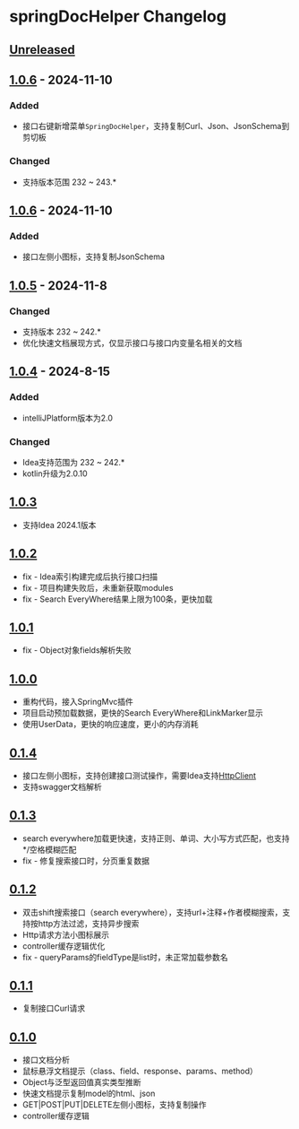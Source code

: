 <!-- Keep a Changelog guide -> https://keepachangelog.com -->

# springDocHelper Changelog

## [Unreleased]

## [1.0.6] - 2024-11-10

### Added

- 接口右键新增菜单`SpringDocHelper`，支持复制Curl、Json、JsonSchema到剪切板

### Changed

- 支持版本范围 232 ~ 243.*

## [1.0.6] - 2024-11-10

### Added

- 接口左侧小图标，支持复制JsonSchema

## [1.0.5] - 2024-11-8

### Changed

- 支持版本 232 ~ 242.*
- 优化快速文档展现方式，仅显示接口与接口内变量名相关的文档

## [1.0.4] - 2024-8-15

### Added

- intelliJPlatform版本为2.0

### Changed

- Idea支持范围为 232 ~ 242.*
- kotlin升级为2.0.10

## [1.0.3]

- 支持Idea 2024.1版本

## [1.0.2]

- fix - Idea索引构建完成后执行接口扫描
- fix - 项目构建失败后，未重新获取modules
- fix - Search EveryWhere结果上限为100条，更快加载

## [1.0.1]

- fix - Object对象fields解析失败

## [1.0.0]

- 重构代码，接入SpringMvc插件
- 项目启动预加载数据，更快的Search EveryWhere和LinkMarker显示
- 使用UserData，更快的响应速度，更小的内存消耗

## [0.1.4]

- 接口左侧小图标，支持创建接口测试操作，需要Idea支持[HttpClient](https://www.jetbrains.com/help/idea/2023.3/http-client-in-product-code-editor.html)
- 支持swagger文档解析

## [0.1.3]

- search everywhere加载更快速，支持正则、单词、大小写方式匹配，也支持*/空格模糊匹配
- fix - 修复搜索接口时，分页重复数据

## [0.1.2]

- 双击shift搜索接口（search everywhere），支持url+注释+作者模糊搜索，支持按http方法过滤，支持异步搜索
- Http请求方法小图标展示
- controller缓存逻辑优化
- fix - queryParams的fieldType是list时，未正常加载参数名

## [0.1.1]

- 复制接口Curl请求

## [0.1.0]

- 接口文档分析
- 鼠标悬浮文档提示（class、field、response、params、method）
- Object与泛型返回值真实类型推断
- 快速文档提示复制model的html、json
- GET|POST|PUT|DELETE左侧小图标，支持复制操作
- controller缓存逻辑

[Unreleased]: https://github.com/OptimisticGeek/spring-doc-helper/compare/v1.0.6...HEAD
[1.0.6]: https://github.com/OptimisticGeek/spring-doc-helper/compare/v1.0.5...v1.0.6
[1.0.5]: https://github.com/OptimisticGeek/spring-doc-helper/compare/v1.0.4...v1.0.5
[1.0.4]: https://github.com/OptimisticGeek/spring-doc-helper/compare/v1.0.3...v1.0.4
[1.0.3]: https://github.com/OptimisticGeek/spring-doc-helper/compare/v1.0.2...v1.0.3
[1.0.2]: https://github.com/OptimisticGeek/spring-doc-helper/compare/v1.0.1...v1.0.2
[1.0.1]: https://github.com/OptimisticGeek/spring-doc-helper/compare/v1.0.0...v1.0.1
[1.0.0]: https://github.com/OptimisticGeek/spring-doc-helper/compare/v0.1.4...v1.0.0
[0.1.4]: https://github.com/OptimisticGeek/spring-doc-helper/compare/v0.1.3...v0.1.4
[0.1.3]: https://github.com/OptimisticGeek/spring-doc-helper/compare/v0.1.2...v0.1.3
[0.1.2]: https://github.com/OptimisticGeek/spring-doc-helper/compare/v0.1.1...v0.1.2
[0.1.1]: https://github.com/OptimisticGeek/spring-doc-helper/compare/v0.1.0...v0.1.1
[0.1.0]: https://github.com/OptimisticGeek/spring-doc-helper/commits/v0.1.0
